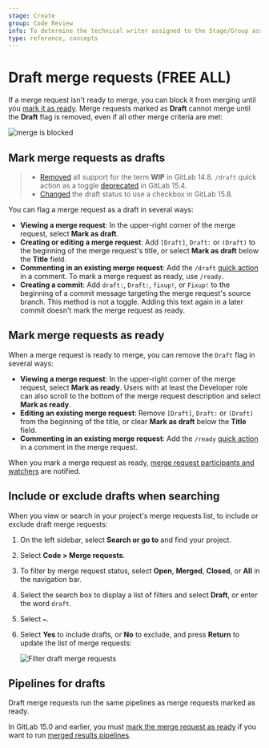 ```yaml
---
stage: Create
group: Code Review
info: To determine the technical writer assigned to the Stage/Group associated with this page, see https://about.gitlab.com/handbook/product/ux/technical-writing/#assignments
type: reference, concepts
---
```


# Draft merge requests **(FREE ALL)**

If a merge request isn't ready to merge, you can block it from merging until you
[mark it as ready](#mark-merge-requests-as-ready). Merge requests marked as **Draft**
cannot merge until the **Draft** flag is removed, even if all other merge criteria are met:

![merge is blocked](img/merge_request_draft_blocked_v16_0.png)

## Mark merge requests as drafts

> - [Removed](https://gitlab.com/gitlab-org/gitlab/-/issues/228685) all support for the term **WIP** in GitLab 14.8.
> `/draft` quick action as a toggle [deprecated](https://gitlab.com/gitlab-org/gitlab/-/merge_requests/92654) in GitLab 15.4.
> - [Changed](https://gitlab.com/gitlab-org/gitlab/-/merge_requests/108073) the draft status to use a checkbox in GitLab 15.8.

You can flag a merge request as a draft in several ways:

- **Viewing a merge request**: In the upper-right corner of the merge request, select **Mark as draft**.
- **Creating or editing a merge request**: Add `[Draft]`, `Draft:` or `(Draft)` to
  the beginning of the merge request's title, or select **Mark as draft**
  below the **Title** field.
- **Commenting in an existing merge request**: Add the `/draft`
  [quick action](../quick_actions.md#issues-merge-requests-and-epics)
  in a comment. To mark a merge request as ready, use `/ready`.
- **Creating a commit**: Add `draft:`, `Draft:`, `fixup!`, or `Fixup!` to the
  beginning of a commit message targeting the merge request's source branch. This
  method is not a toggle. Adding this text again in a later commit doesn't mark the
  merge request as ready.

## Mark merge requests as ready

When a merge request is ready to merge, you can remove the `Draft` flag in several ways:

- **Viewing a merge request**: In the upper-right corner of the merge request, select **Mark as ready**.
  Users with at least the Developer role
  can also scroll to the bottom of the merge request description and select **Mark as ready**.
- **Editing an existing merge request**: Remove `[Draft]`, `Draft:` or `(Draft)`
  from the beginning of the title, or clear **Mark as draft**
  below the **Title** field.
- **Commenting in an existing merge request**: Add the `/ready`
  [quick action](../quick_actions.md#issues-merge-requests-and-epics)
  in a comment in the merge request.

When you mark a merge request as ready,
[merge request participants and watchers](../../profile/notifications.md#notifications-on-issues-merge-requests-and-epics)
are notified.

## Include or exclude drafts when searching

When you view or search in your project's merge requests list, to include or exclude
draft merge requests:

1. On the left sidebar, select **Search or go to** and find your project.
1. Select **Code > Merge requests**.
1. To filter by merge request status, select **Open**, **Merged**, **Closed**,
   or **All** in the navigation bar.
1. Select the search box to display a list of filters and select **Draft**, or
   enter the word `draft`.
1. Select `=`.
1. Select **Yes** to include drafts, or **No** to exclude, and press **Return**
   to update the list of merge requests:

   ![Filter draft merge requests](img/filter_draft_merge_requests_v16_0.png)

## Pipelines for drafts

Draft merge requests run the same pipelines as merge requests marked as ready.

In GitLab 15.0 and earlier, you must [mark the merge request as ready](#mark-merge-requests-as-ready)
if you want to run [merged results pipelines](../../../ci/pipelines/merged_results_pipelines.md).

<!-- ## Troubleshooting

Include any troubleshooting steps that you can foresee. If you know beforehand what issues
one might have when setting this up, or when something is changed, or on upgrading, it's
important to describe those, too. Think of things that may go wrong and include them here.
This is important to minimize requests for support, and to avoid doc comments with
questions that you know someone might ask.

Each scenario can be a third-level heading, for example `### Getting error message X`.
If you have none to add when creating a doc, leave this section in place
but commented out to help encourage others to add to it in the future. -->
